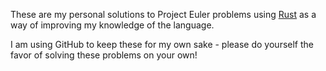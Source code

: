 These are my personal solutions to Project Euler problems using [Rust](https://www.rust-lang.org/en-US/) as a way of improving my knowledge of the language.

I am using GitHub to keep these for my own sake - please do yourself the favor of solving these problems on your own!